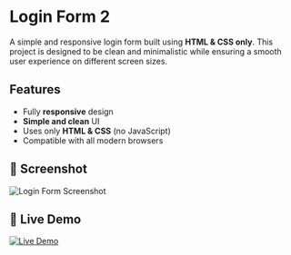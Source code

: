 # Login Form 2

A simple and responsive login form built using **HTML & CSS only**. This project is designed to be clean and minimalistic while ensuring a smooth user experience on different screen sizes.

## Features
- Fully **responsive** design  
- **Simple and clean** UI  
- Uses only **HTML & CSS** (no JavaScript)  
- Compatible with all modern browsers

## 📸 Screenshot  
![Login Form Screenshot]([screenshot.png](https://github.com/Daniish-Qureshi/Login-Form-2/blob/main/Demo.png))   

## 🔗 Live Demo  
[![Live Demo](https://img.shields.io/badge/Live-Demo-blue?style=for-the-badge)]([https://your-live-demo-link.com](https://daniish-qureshi.github.io/Login-Form-2/))  
